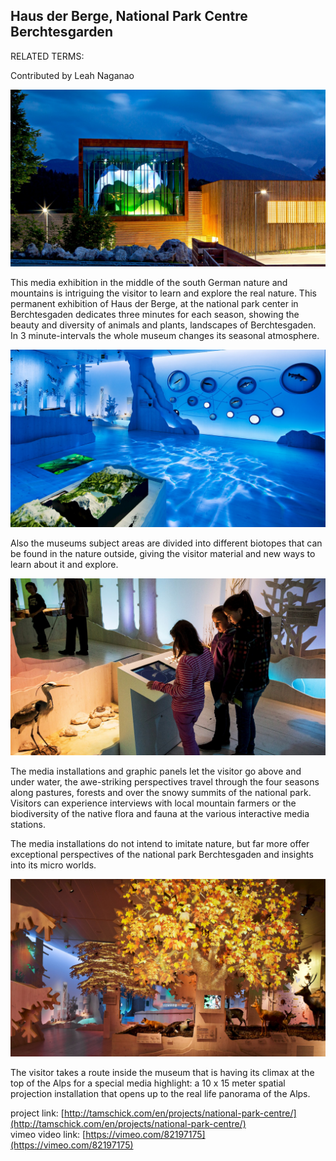 ## Haus der Berge, National Park Centre Berchtesgarden

RELATED TERMS: 

Contributed by Leah Naganao

![Berge1](Berge1.jpg)

This media exhibition in the middle of the south German nature and mountains is intriguing the visitor to learn and explore the real nature. This permanent exhibition of Haus der Berge, at the national park center in Berchtesgaden dedicates three minutes for each season, showing the beauty and diversity of animals and plants, landscapes of Berchtesgaden. In 3 minute-intervals the whole museum changes its seasonal atmosphere.</span></div>


![Berge2](Berge2.jpg)

Also the museums subject areas are divided into different biotopes that can be found in the nature outside, giving the visitor material and new ways to learn about it and explore.

![Berge3](Berge3.jpg)

The media installations and graphic panels let the visitor go above and under water, the awe-striking perspectives travel through the four seasons along pastures, forests and over the snowy summits of the national park. Visitors can experience interviews with local mountain farmers or the biodiversity of the native flora and fauna at the various interactive media stations.

The media installations do not intend to imitate nature, but far more offer exceptional perspectives of the national park Berchtesgaden and insights into its micro worlds.

![Berge4](Berge4.jpg)

The visitor takes a route inside the museum that is having its climax at the top of the Alps for a special media highlight: a 10 x 15 meter spatial projection installation that opens up to the real life panorama of the Alps.


project link: [http://tamschick.com/en/projects/national-park-centre/](http://tamschick.com/en/projects/national-park-centre/)  
vimeo video link: [https://vimeo.com/82197175](https://vimeo.com/82197175)

